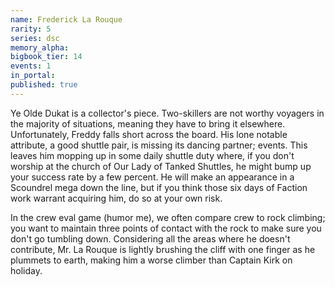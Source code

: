 ```yaml
---
name: Frederick La Rouque
rarity: 5
series: dsc
memory_alpha:
bigbook_tier: 14
events: 1
in_portal:
published: true
---
```


Ye Olde Dukat is a collector's piece. Two-skillers are not worthy voyagers in the majority of situations, meaning they have to bring it elsewhere. Unfortunately, Freddy falls short across the board. His lone notable attribute, a good shuttle pair, is missing its dancing partner; events. This leaves him mopping up in some daily shuttle duty where, if you don't worship at the church of Our Lady of Tanked Shuttles, he might bump up your success rate by a few percent. He will make an appearance in a Scoundrel mega down the line, but if you think those six days of Faction work warrant acquiring him, do so at your own risk.

In the crew eval game (humor me), we often compare crew to rock climbing; you want to maintain three points of contact with the rock to make sure you don't go tumbling down. Considering all the areas where he doesn't contribute, Mr. La Rouque is lightly brushing the cliff with one finger as he plummets to earth, making him a worse climber than Captain Kirk on holiday.
